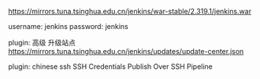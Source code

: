 https://mirrors.tuna.tsinghua.edu.cn/jenkins/war-stable/2.319.1/jenkins.war

username: jenkins
password: jenkins


plugin: 高级 升级站点
https://mirrors.tuna.tsinghua.edu.cn/jenkins/updates/update-center.json


plugin:
chinese
ssh
SSH Credentials
Publish Over SSH
Pipeline

